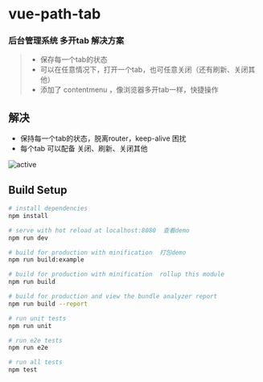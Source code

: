 
# vue-path-tab

### 后台管理系统 多开tab 解决方案
>  - 保存每一个tab的状态
> - 可以在任意情况下，打开一个tab，也可任意关闭（还有刷新、关闭其他）
> - 添加了 contentmenu ，像浏览器多开tab一样，快捷操作


## 解决
- 保持每一个tab的状态，脱离router，keep-alive 困扰
- 每个tab 可以配备 关闭、刷新、关闭其他

![active](http://upload-images.jianshu.io/upload_images/5611290-d0bc1afdd45a3881.gif?imageMogr2/auto-orient/strip%7CimageView2/2/w/1240)


## Build Setup

``` bash
# install dependencies
npm install

# serve with hot reload at localhost:8080  查看demo
npm run dev

# build for production with minification  打包demo
npm run build:example

# build for production with minification  rollup this module
npm run build

# build for production and view the bundle analyzer report
npm run build --report

# run unit tests
npm run unit

# run e2e tests
npm run e2e

# run all tests
npm test
```
